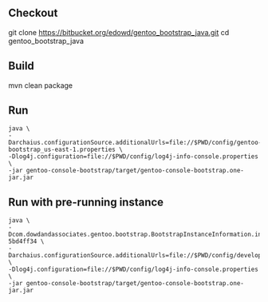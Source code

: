 
## Checkout

git clone https://bitbucket.org/edowd/gentoo_bootstrap_java.git
cd gentoo_bootstrap_java

## Build

mvn clean package

## Run

```
java \
-Darchaius.configurationSource.additionalUrls=file://$PWD/config/gentoo-bootstrap_us-east-1.properties \
-Dlog4j.configuration=file://$PWD/config/log4j-info-console.properties \
-jar gentoo-console-bootstrap/target/gentoo-console-bootstrap.one-jar.jar
```

## Run with pre-running instance

```
java \
-Dcom.dowdandassociates.gentoo.bootstrap.BootstrapInstanceInformation.instanceId=i-5bd4ff34 \
-Darchaius.configurationSource.additionalUrls=file://$PWD/config/development.properties \
-Dlog4j.configuration=file://$PWD/config/log4j-info-console.properties \
-jar gentoo-console-bootstrap/target/gentoo-console-bootstrap.one-jar.jar
```
